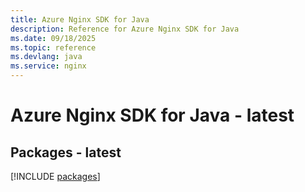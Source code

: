 ```yaml
---
title: Azure Nginx SDK for Java
description: Reference for Azure Nginx SDK for Java
ms.date: 09/18/2025
ms.topic: reference
ms.devlang: java
ms.service: nginx
---
```

# Azure Nginx SDK for Java - latest
## Packages - latest
[!INCLUDE [packages](nginx-index.md)]